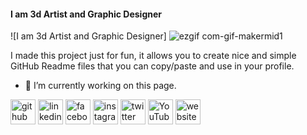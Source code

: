 #### I am 3d Artist and Graphic Designer
![I am 3d Artist and Graphic Designer]
![ezgif com-gif-makermid1](https://user-images.githubusercontent.com/110712636/208322398-19e58cdd-e3d3-4884-a71b-01ae01c82762.gif)

I made this project just for fun, it allows you to create nice and simple GitHub Readme files that you can copy/paste and use in your profile.

- 🔭 I’m currently working on this page. 


[<img src='https://cdn.jsdelivr.net/npm/simple-icons@3.0.1/icons/github.svg' alt='github' height='40'>](https://github.com/wilzamguerrero)  [<img src='https://cdn.jsdelivr.net/npm/simple-icons@3.0.1/icons/linkedin.svg' alt='linkedin' height='40'>](https://www.linkedin.com/in/wilzamguerrero/)  [<img src='https://cdn.jsdelivr.net/npm/simple-icons@3.0.1/icons/facebook.svg' alt='facebook' height='40'>](https://www.facebook.com/wilzamguerrero)  [<img src='https://cdn.jsdelivr.net/npm/simple-icons@3.0.1/icons/instagram.svg' alt='instagram' height='40'>](https://www.instagram.com/wilzamguerrero/)  [<img src='https://cdn.jsdelivr.net/npm/simple-icons@3.0.1/icons/twitter.svg' alt='twitter' height='40'>](https://twitter.com/wilzamguerrero)  [<img src='https://cdn.jsdelivr.net/npm/simple-icons@3.0.1/icons/youtube.svg' alt='YouTube' height='40'>](https://www.youtube.com/channel/wilzamguerrero)  [<img src='https://cdn.jsdelivr.net/npm/simple-icons@3.0.1/icons/icloud.svg' alt='website' height='40'>](wilzamguerrero.ml)  

